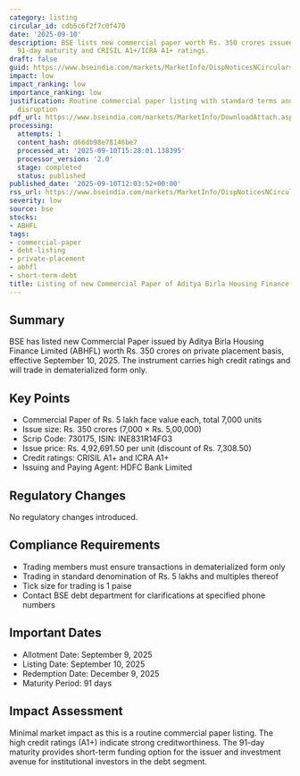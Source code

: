 ```yaml
---
category: listing
circular_id: cdb5c6f2f7c0f470
date: '2025-09-10'
description: BSE lists new commercial paper worth Rs. 350 crores issued by ABHFL with
  91-day maturity and CRISIL A1+/ICRA A1+ ratings.
draft: false
guid: https://www.bseindia.com/markets/MarketInfo/DispNoticesNCirculars.aspx?Noticeid={13AF7C1C-6549-420E-B4C9-75B1EA75E1E6}&noticeno=20250910-33&dt=09/10/2025&icount=33&totcount=55&flag=0
impact: low
impact_ranking: low
importance_ranking: low
justification: Routine commercial paper listing with standard terms and no market
  disruption
pdf_url: https://www.bseindia.com/markets/MarketInfo/DownloadAttach.aspx?id=20250910-33&attachedId=
processing:
  attempts: 1
  content_hash: d66db98e78146be7
  processed_at: '2025-09-10T15:28:01.138395'
  processor_version: '2.0'
  stage: completed
  status: published
published_date: '2025-09-10T12:03:52+00:00'
rss_url: https://www.bseindia.com/markets/MarketInfo/DispNoticesNCirculars.aspx?Noticeid={13AF7C1C-6549-420E-B4C9-75B1EA75E1E6}&noticeno=20250910-33&dt=09/10/2025&icount=33&totcount=55&flag=0
severity: low
source: bse
stocks:
- ABHFL
tags:
- commercial-paper
- debt-listing
- private-placement
- abhfl
- short-term-debt
title: Listing of new Commercial Paper of Aditya Birla Housing Finance Limited
---
```


## Summary

BSE has listed new Commercial Paper issued by Aditya Birla Housing Finance Limited (ABHFL) worth Rs. 350 crores on private placement basis, effective September 10, 2025. The instrument carries high credit ratings and will trade in dematerialized form only.

## Key Points

- Commercial Paper of Rs. 5 lakh face value each, total 7,000 units
- Issue size: Rs. 350 crores (7,000 × Rs. 5,00,000)
- Scrip Code: 730175, ISIN: INE831R14FG3
- Issue price: Rs. 4,92,691.50 per unit (discount of Rs. 7,308.50)
- Credit ratings: CRISIL A1+ and ICRA A1+
- Issuing and Paying Agent: HDFC Bank Limited

## Regulatory Changes

No regulatory changes introduced.

## Compliance Requirements

- Trading members must ensure transactions in dematerialized form only
- Trading in standard denomination of Rs. 5 lakhs and multiples thereof
- Tick size for trading is 1 paise
- Contact BSE debt department for clarifications at specified phone numbers

## Important Dates

- Allotment Date: September 9, 2025
- Listing Date: September 10, 2025
- Redemption Date: December 9, 2025
- Maturity Period: 91 days

## Impact Assessment

Minimal market impact as this is a routine commercial paper listing. The high credit ratings (A1+) indicate strong creditworthiness. The 91-day maturity provides short-term funding option for the issuer and investment avenue for institutional investors in the debt segment.